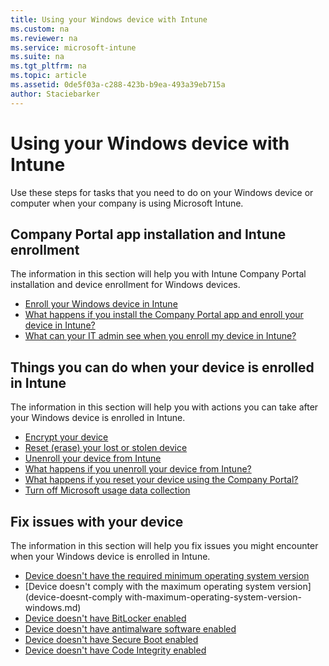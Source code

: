 ```yaml
---
title: Using your Windows device with Intune
ms.custom: na
ms.reviewer: na
ms.service: microsoft-intune
ms.suite: na
ms.tgt_pltfrm: na
ms.topic: article
ms.assetid: 0de5f03a-c288-423b-b9ea-493a39eb715a
author: Staciebarker
---
```

# Using your Windows device with Intune

Use these steps  for tasks that you need to do on your Windows device or computer when your company is using Microsoft Intune.

## Company Portal app installation and Intune enrollment

The information in this section will help you with Intune Company Portal installation and device enrollment for Windows devices.

- [Enroll your Windows device in Intune](enroll-your-device-in-intune-windows.md)</br>
- [What happens if you install the Company Portal app and enroll your device in Intune?](what-happens-if-you-install-the-company-portal-app-and-enroll-your-device-in-intune-windows.md)</br>
- [What can your IT admin see when you enroll my device in Intune?](what-can-your-it-administrator-see-when-you-enroll-your-device-in-intune-windows.md)

## Things you can do when your device is enrolled in Intune

The information in this section will help you with actions you can take after your Windows device is enrolled in Intune.

- [Encrypt your device](encrypt-your-device-windows.md)</br>
- [Reset (erase) your lost or stolen device](reset-erase-your-lost-or-stolen-device-windows.md)</br>
- [Unenroll your device from Intune](unenroll-your-device-from-intune-windows.md)</br>
- [What happens if you unenroll your device from Intune?](what-happens-if-you-unenroll-your-device-from-intune-windows.md)</br>
- [What happens if you reset your device using the Company Portal?](what-happens-if-you-reset-your-device-using-the-company-portal-windows.md)</br>
- [Turn off Microsoft usage data collection](turn-off-microsoft-usage-data-collection-windows.md)

## Fix issues with your device

The information in this section will help you fix issues you might encounter when your Windows device is enrolled in Intune.

- [Device doesn't have the required minimum operating system version](device-doesnt-have-the-required-minimum-operating-system-version-windows.md)</br>
- [Device doesn't comply with the maximum operating system version](device-doesnt-comply with-maximum-operating-system-version-windows.md)</br>
- [Device doesn't have BitLocker enabled](device-doesnt-have-bitlocker-enabled-windows.md)</br>
- [Device doesn't have antimalware software enabled](device-doesnt-have-antimalware-software-enabled-windows.md)</br>
- [Device doesn't have Secure Boot enabled](device-doesnt-have-secure-boot-enabled-windows.md)</br>
- [Device doesn't have Code Integrity enabled](device-doesnt-have-code-integrity-enabled-windows.md)


